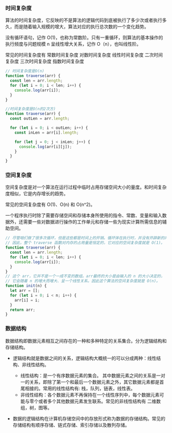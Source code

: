 ### 时间复杂度

算法的时间复杂度，它反映的不是算法的逻辑代码到底被执行了多少次或者执行多久，而是随着输入规模的增大，算法对应的执行总次数的一个变化趋势。

没有循环语句，记作 O(1)，也称为常数阶。只有一重循环，则算法的基本操作的执行频度与问题规模 n 呈线性增大关系，记作 O（n），也叫线性阶。

常见的时间复杂度有 常数时间复杂度 对数时间复杂度 线性时间复杂度 二次时间复杂度 三次时间复杂度 指数时间复杂度

```js
// 时间复杂度是O(n)
function traverse(arr) {
  const len = arr.length;
  for (let i = 0; i < len; i++) {
    console.log(arr[i]);
  }
}

//时间复杂度是O(n的2次方)
function traverse(arr) {
  const outLen = arr.length;

  for (let i = 0; i < outLen; i++) {
    const inLen = arr[i].length;

    for (let j = 0; j < inLen; j++) {
      console.log(arr[i][j]);
    }
  }
}
```

### 空间复杂度

空间复杂度是对一个算法在运行过程中临时占用存储空间大小的量度。和时间复杂度相似，它是内存增长的趋势。

常见的空间复杂度有 O(1)、O(n) 和 O(n^2)。

一个程序执行时除了需要存储空间和存储本身所使用的指令、常数、变量和输入数据外，还需要一些对数据进行操作的工作单元和存储一些为现实计算所需信息的辅助空间。

```js
// 尽管咱们做了很多次循环，但是这些都是时间上的开销。循环体在执行时，并没有开辟新的内存空间。
// 因此，整个 traverse 函数对内存的占用量是恒定的，它对应的空间复杂度就是 O(1)。
function traverse(arr) {
  const len = arr.length;
  for (let i = 0; i < len; i++) {
    console.log(arr[i]);
  }
}
// 这个 arr，它并不是一个一成不变的数组。arr最终的大小是由输入的 n 的大小决定的，
// 它会随着 n 的增大而增大、呈一个线性关系。因此这个算法的空间复杂度就是 O(n)。
function init(n) {
  let arr = [];
  for (let i = 0; i < n; i++) {
    arr[i] = i;
  }
  return arr;
}
```

### 数据结构

数据结构即数据元素相互之间存在的一种和多种特定的关系集合。分为逻辑结构和存储结构。

- 逻辑结构就是数据之间的关系，逻辑结构大概统一的可以分成两种：线性结构、非线性结构。

  - 线性结构：是一个有序数据元素的集合。 其中数据元素之间的关系是一对一的关系，即除了第一个和最后一个数据元素之外，其它数据元素都是首尾相接的。常用的线性结构有: 栈，队列，链表，线性表。
  - 非线性结构：各个数据元素不再保持在一个线性序列中，每个数据元素可能与零个或者多个其他数据元素发生联系。常见的非线性结构有 二维数组，树，图等。

- 数据的逻辑结构在计算机存储空间中的存放形式称为数据的存储结构。常见的存储结构有顺序存储、链式存储、索引存储以及散列存储。
